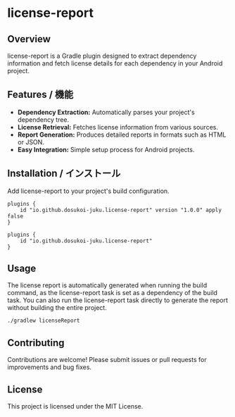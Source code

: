 # license-report

## Overview

license-report is a Gradle plugin designed to extract dependency information and fetch license details for each
dependency in your Android project.

## Features / 機能

- **Dependency Extraction:** Automatically parses your project's dependency tree.
- **License Retrieval:** Fetches license information from various sources.
- **Report Generation:** Produces detailed reports in formats such as HTML or JSON.
- **Easy Integration:** Simple setup process for Android projects.

## Installation / インストール

Add license-report to your project's build configuration.

```kotlin:build.gradle.kts(project)
plugins {
    id "io.github.dosukoi-juku.license-report" version "1.0.0" apply false
}
```

```kotlin:build.gradle.kts(app)
plugins {
    id "io.github.dosukoi-juku.license-report"
}
```

## Usage

The license report is automatically generated when running the build command, as the license-report task is set as a
dependency of the build task.
You can also run the license-report task directly to generate the report without building the entire project.

```bash
./gradlew licenseReport
```

## Contributing

Contributions are welcome! Please submit issues or pull requests for improvements and bug fixes.

## License

This project is licensed under the MIT License.